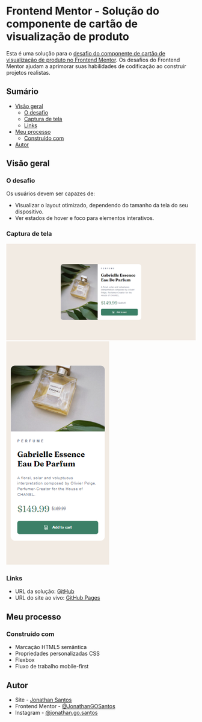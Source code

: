 # Frontend Mentor - Solução do componente de cartão de visualização de produto

Esta é uma solução para o [desafio do componente de cartão de visualização de produto no Frontend Mentor](https://www.frontendmentor.io/challenges/product-preview-card-component-GO7UmttRfa). Os desafios do Frontend Mentor ajudam a aprimorar suas habilidades de codificação ao construir projetos realistas.

## Sumário

- [Visão geral](#visão-geral)
  - [O desafio](#o-desafio)
  - [Captura de tela](#captura-de-tela)
  - [Links](#links)
- [Meu processo](#meu-processo)
  - [Construído com](#construído-com)
- [Autor](#autor)

## Visão geral

### O desafio

Os usuários devem ser capazes de:

- Visualizar o layout otimizado, dependendo do tamanho da tela do seu dispositivo.
- Ver estados de hover e foco para elementos interativos.

### Captura de tela

![](./images/desktop.png)
![](./images/mobile.png)

### Links

- URL da solução: [GitHub](https://your-solution-url.com)
- URL do site ao vivo: [GitHub Pages](https://jonathangosantos.github.io/100daysofcode/day6/product-preview-card-component-main/)

## Meu processo

### Construído com

- Marcação HTML5 semântica
- Propriedades personalizadas CSS
- Flexbox
- Fluxo de trabalho mobile-first

## Autor

- Site - [Jonathan Santos](https://jonathangosantos.netlify.app/)
- Frontend Mentor - [@JonathanGOSantos](https://www.frontendmentor.io/profile/JonathanGOSantos)
- Instagram - [@jonathan.go.santos](https://www.instagram.com/jonathan.go.santos/)
